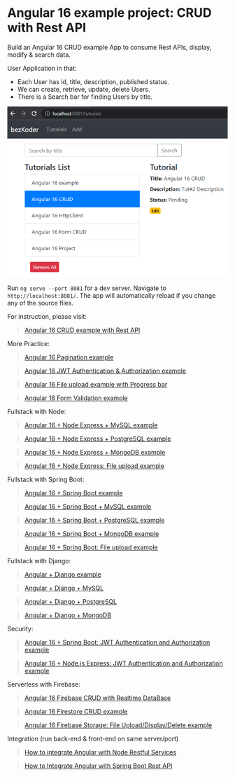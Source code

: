 # Angular 16 example project: CRUD with Rest API

Build an Angular 16 CRUD example App to consume Rest APIs, display, modify & search data.

User Application in that:
- Each User has id, title, description, published status.
- We can create, retrieve, update, delete Users.
- There is a Search bar for finding Users by title.

![angular-16-crud-example](angular-16-crud-example.png)

Run `ng serve --port 8081` for a dev server. Navigate to `http://localhost:8081/`. The app will automatically reload if you change any of the source files.

For instruction, please visit:
> [Angular 16 CRUD example with Rest API](https://www.bezkoder.com/angular-16-crud-example/)

More Practice:
> [Angular 16 Pagination example](https://www.bezkoder.com/angular-16-pagination-ngx/)

> [Angular 16 JWT Authentication & Authorization example](https://www.bezkoder.com/angular-16-jwt-auth/)

> [Angular 16 File upload example with Progress bar](https://www.bezkoder.com/angular-16-file-upload/)

> [Angular 16 Form Validation example](https://www.bezkoder.com/angular-16-form-validation/)

Fullstack with Node:

> [Angular 16 + Node Express + MySQL example](https://www.bezkoder.com/angular-16-node-js-express-mysql/)

> [Angular 16 + Node Express + PostgreSQL example](https://www.bezkoder.com/angular-16-node-js-express-postgresql/)

> [Angular 16 + Node Express + MongoDB example](https://www.bezkoder.com/angular-16-node-js-express-mongodb/)

> [Angular 16 + Node Express: File upload example](https://www.bezkoder.com/angular-16-node-express-file-upload/)

Fullstack with Spring Boot:

> [Angular 16 + Spring Boot example](https://www.bezkoder.com/spring-boot-angular-16-crud/)

> [Angular 16 + Spring Boot + MySQL example](https://www.bezkoder.com/spring-boot-angular-16-mysql/)

> [Angular 16 + Spring Boot + PostgreSQL example](https://www.bezkoder.com/spring-boot-angular-16-postgresql/)

> [Angular 16 + Spring Boot + MongoDB example](https://www.bezkoder.com/spring-boot-angular-16-mongodb/)

> [Angular 16 + Spring Boot: File upload example](https://www.bezkoder.com/angular-16-spring-boot-file-upload/)

Fullstack with Django:
> [Angular + Django example](https://www.bezkoder.com/django-angular-13-crud-rest-framework/)

> [Angular + Django + MySQL](https://www.bezkoder.com/django-angular-mysql/)

> [Angular + Django + PostgreSQL](https://www.bezkoder.com/django-angular-postgresql/)

> [Angular + Django + MongoDB](https://www.bezkoder.com/django-angular-mongodb/)

Security:
> [Angular 16 + Spring Boot: JWT Authentication and Authorization example](https://www.bezkoder.com/angular-16-spring-boot-jwt-auth/)

> [Angular 16 + Node.js Express: JWT Authentication and Authorization example](https://www.bezkoder.com/node-js-angular-16-jwt-auth/)

Serverless with Firebase:
> [Angular 16 Firebase CRUD with Realtime DataBase](https://www.bezkoder.com/angular-16-firebase-crud/)

> [Angular 16 Firestore CRUD example](https://www.bezkoder.com/angular-16-firestore-crud/)

> [Angular 16 Firebase Storage: File Upload/Display/Delete example](https://www.bezkoder.com/angular-16-firebase-storage/)

Integration (run back-end & front-end on same server/port)
> [How to integrate Angular with Node Restful Services](https://bezkoder.com/integrate-angular-12-node-js/)

> [How to Integrate Angular with Spring Boot Rest API](https://bezkoder.com/integrate-angular-12-spring-boot/)